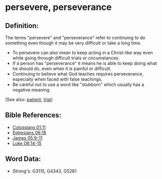# persevere, perseverance #

## Definition: ##

The terms "persevere" and "perseverance" refer to continuing to do something even though it may be very difficult or take a long time.

* To persevere can also mean to keep acting in a Christ-like way even while going through difficult trials or circumstances.
* If a person has "perseverance" it means he is able to keep doing what he should do, even when it is painful or difficult.
* Continuing to believe what God teaches requires perseverance, especially when faced with false teachings.
* Be careful not to use a word like "stubborn" which usually has a negative meaning.

(See also: [patient](../other/patient.md), [trial](../other/trial.md))

## Bible References: ##

* [Colossians 01:11](rc://en/tn/help/col/01/11)
* [Ephesians 06:18](rc://en/tn/help/eph/06/18)
* [James 05:9-11](rc://en/tn/help/jas/05/09)
* [Luke 08:14-15](rc://en/tn/help/luk/08/14)

## Word Data: ##

* Strong's: G3115, G4343, G5281